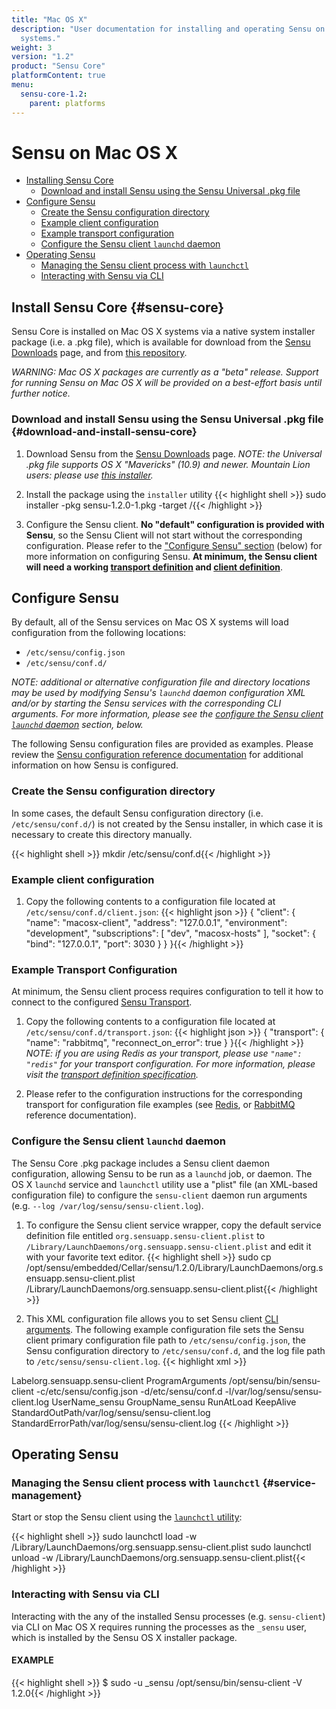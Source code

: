 ```yaml
---
title: "Mac OS X"
description: "User documentation for installing and operating Sensu on Mac OS X
  systems."
weight: 3
version: "1.2"
product: "Sensu Core"
platformContent: true
menu:
  sensu-core-1.2:
    parent: platforms
---
```


# Sensu on Mac OS X

- [Installing Sensu Core](#sensu-core)
  - [Download and install Sensu using the Sensu Universal .pkg file](#download-and-install-sensu-core)
- [Configure Sensu](#configure-sensu)
  - [Create the Sensu configuration directory](#create-the-sensu-configuration-directory)
  - [Example client configuration](#example-client-configuration)
  - [Example transport configuration](#example-transport-configuration)
  - [Configure the Sensu client `launchd` daemon](#configure-the-sensu-client-launchd-daemon)
- [Operating Sensu](#operating-sensu)
  - [Managing the Sensu client process with `launchctl`](#service-management)
  - [Interacting with Sensu via CLI](#interacting-with-sensu-via-cli)

## Install Sensu Core {#sensu-core}

Sensu Core is installed on Mac OS X systems via a native system installer
package (i.e. a .pkg file), which is available for download from the
[Sensu Downloads][1] page, and from [this repository][2].

_WARNING: Mac OS X packages are currently as a "beta" release. Support for
running Sensu on Mac OS X will be provided on a best-effort basis until further
notice._

### Download and install Sensu using the Sensu Universal .pkg file {#download-and-install-sensu-core}

1. Download Sensu from the [Sensu Downloads][1] page.
   _NOTE: the Universal .pkg file supports OS X "Mavericks" (10.9) and newer.
   Mountain Lion users: please use [this installer][3]._

2. Install the package using the `installer` utility
   {{< highlight shell >}}
sudo installer -pkg sensu-1.2.0-1.pkg -target /{{< /highlight >}}

3. Configure the Sensu client. **No "default" configuration is provided with
   Sensu**, so the Sensu Client will not start without the corresponding
   configuration. Please refer to the ["Configure Sensu" section][12] (below)
   for more information on configuring Sensu. **At minimum, the Sensu client
   will need a working [transport definition][13] and [client definition][14]**.

## Configure Sensu

By default, all of the Sensu services on Mac OS X systems will load
configuration from the following locations:

- `/etc/sensu/config.json`
- `/etc/sensu/conf.d/`

_NOTE: additional or alternative configuration file and directory locations may
be used by modifying Sensu's `launchd` daemon configuration XML and/or by
starting the Sensu services with the corresponding CLI arguments. For more
information, please see the [configure the Sensu client `launchd` daemon][4]
section, below._

The following Sensu configuration files are provided as examples. Please review
the [Sensu configuration reference documentation][5] for additional information
on how Sensu is configured.

### Create the Sensu configuration directory

In some cases, the default Sensu configuration directory (i.e.
`/etc/sensu/conf.d/`) is not created by the Sensu installer, in which case it is
necessary to create this directory manually.

{{< highlight shell >}}
mkdir /etc/sensu/conf.d{{< /highlight >}}

### Example client configuration

1. Copy the following contents to a configuration file located at
   `/etc/sensu/conf.d/client.json`:
   {{< highlight json >}}
{
  "client": {
    "name": "macosx-client",
    "address": "127.0.0.1",
    "environment": "development",
    "subscriptions": [
      "dev",
      "macosx-hosts"
    ],
    "socket": {
      "bind": "127.0.0.1",
      "port": 3030
    }
  }
}{{< /highlight >}}

### Example Transport Configuration

At minimum, the Sensu client process requires configuration to tell it how to
connect to the configured [Sensu Transport][6].

1. Copy the following contents to a configuration file located at
   `/etc/sensu/conf.d/transport.json`:
   {{< highlight json >}}
{
  "transport": {
    "name": "rabbitmq",
    "reconnect_on_error": true
  }
}{{< /highlight >}}
   _NOTE: if you are using Redis as your transport, please use `"name": "redis"`
   for your transport configuration. For more information, please visit the
   [transport definition specification][15]._

2. Please refer to the configuration instructions for the corresponding
   transport for configuration file examples (see [Redis][7], or [RabbitMQ][8]
   reference documentation).

### Configure the Sensu client `launchd` daemon

The Sensu Core .pkg package includes a Sensu client daemon configuration,
allowing Sensu to be run as a `launchd` job, or daemon. The OS X `launchd`
service and `launchctl` utility use a "plist" file (an XML-based
configuration file) to configure the `sensu-client` daemon run arguments (e.g.
`--log /var/log/sensu/sensu-client.log`).

1. To configure the Sensu client service wrapper, copy the default service
   definition file entitled `org.sensuapp.sensu-client.plist` to
   `/Library/LaunchDaemons/org.sensuapp.sensu-client.plist` and edit it with
   your favorite text editor.
   {{< highlight shell >}}
sudo cp /opt/sensu/embedded/Cellar/sensu/1.2.0/Library/LaunchDaemons/org.sensuapp.sensu-client.plist /Library/LaunchDaemons/org.sensuapp.sensu-client.plist{{< /highlight >}}

2. This XML configuration file allows you to set Sensu client [CLI
   arguments][10]. The following example configuration file sets the Sensu
   client primary configuration file path to `/etc/sensu/config.json`, the Sensu
   configuration directory to `/etc/sensu/conf.d`, and the log file path to
   `/etc/sensu/sensu-client.log`.
   {{< highlight xml >}}
<?xml version="1.0" encoding="UTF-8"?>
<!DOCTYPE plist PUBLIC -//Apple//DTD PLIST 1.0//EN http://www.apple.com/DTDs/PropertyList-1.0.dtd>
<plist version="1.0">
 <dict>
   <key>Label</key><string>org.sensuapp.sensu-client</string>
   <key>ProgramArguments</key>
   <array>
     <string>/opt/sensu/bin/sensu-client</string>
     <string>-c/etc/sensu/config.json</string>
     <string>-d/etc/sensu/conf.d</string>
     <string>-l/var/log/sensu/sensu-client.log</string>
   </array>
   <key>UserName</key><string>_sensu</string>
   <key>GroupName</key><string>_sensu</string>
   <key>RunAtLoad</key><true/>
   <key>KeepAlive</key><true/>
   <key>StandardOutPath</key><string>/var/log/sensu/sensu-client.log</string>
   <key>StandardErrorPath</key><string>/var/log/sensu/sensu-client.log</string>
 </dict>
</plist>{{< /highlight >}}

## Operating Sensu

### Managing the Sensu client process with `launchctl` {#service-management}

Start or stop the Sensu client using the [`launchctl` utility][11]:

{{< highlight shell >}}
sudo launchctl load -w /Library/LaunchDaemons/org.sensuapp.sensu-client.plist
sudo launchctl unload -w /Library/LaunchDaemons/org.sensuapp.sensu-client.plist{{< /highlight >}}

### Interacting with Sensu via CLI

Interacting with the any of the installed Sensu processes (e.g. `sensu-client`)
via CLI on Mac OS X requires running the processes as the `_sensu` user, which
is installed by the Sensu OS X installer package.

#### EXAMPLE

{{< highlight shell >}}
$ sudo -u _sensu /opt/sensu/bin/sensu-client -V
1.2.0{{< /highlight >}}


[1]:  https://sensu.io/features/downloads
[2]:  http://repositories.sensuapp.org/osx/
[3]:  http://repositories.sensuapp.org/osx/sensu-0.26.3-1.mountainlion.pkg
[4]:  #configure-the-sensu-client-launchd-daemon
[5]:  ../../reference/configuration/
[6]:  ../../reference/transport/
[7]:  ../../reference/redis/#sensu-redis-configuration
[8]:  ../../reference/rabbitmq/#sensu-rabbitmq-configuration
[10]: ../../reference/configuration/#sensu-service-cli-arguments
[11]: https://ss64.com/osx/launchctl.html
[12]: #configure-sensu
[13]: #example-transport-configuration
[14]: #example-client-configuration
[15]: ../../reference/transport/#transport-definition-specification